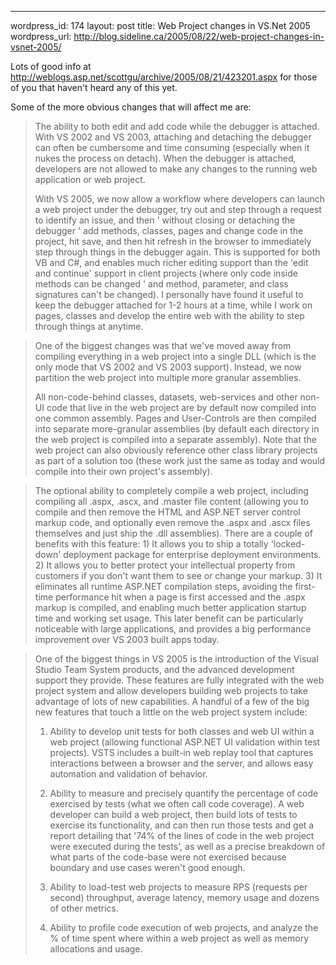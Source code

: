 --- 
wordpress_id: 174
layout: post
title: Web Project changes in VS.Net 2005
wordpress_url: http://blog.sideline.ca/2005/08/22/web-project-changes-in-vsnet-2005/

Lots of good info at http://weblogs.asp.net/scottgu/archive/2005/08/21/423201.aspx for those of you that haven't heard any of this yet.  

Some of the more obvious changes that will affect me are:

<blockquote>
The ability to both edit and add code while the debugger is attached.  With VS 2002 and VS 2003, attaching and detaching the debugger can often be cumbersome and time consuming (especially when it nukes the process on detach).  When the debugger is attached, developers are not allowed to make any changes to the running web application or web project.  

With VS 2005, we now allow a workflow where developers can launch a web project under the debugger, try out and step through a request to identify an issue, and then ' without closing or detaching the debugger ' add methods, classes, pages and change code in the project, hit save, and then hit refresh in the browser to immediately step through things in the debugger again.  This is supported for both VB and C#, and enables much richer editing support than the 'edit and continue' support in client projects (where only code inside methods can be changed ' and method, parameter, and class signatures can't be changed).  I personally have found it useful to keep the debugger attached for 1-2 hours at a time, while I work on pages, classes and develop the entire web with the ability to step through things at anytime.
</blockquote>

<blockquote>
One of the biggest changes was that we've moved away from compiling everything in a web project into a single DLL (which is the only mode that VS 2002 and VS 2003 support).  Instead, we now partition the web project into multiple more granular assemblies.

All non-code-behind classes, datasets, web-services and other non-UI code that live in the web project are by default now compiled into one common assembly.  Pages and User-Controls are then compiled into separate more-granular assemblies (by default each directory in the web project is compiled into a separate assembly).  Note that the web project can also obviously reference other class library projects as part of a solution too (these work just the same as today and would compile into their own project's assembly).</blockquote>

<blockquote>The optional ability to completely compile a web project, including compiling all .aspx, .ascx, and .master file content (allowing you to compile and then remove the HTML and ASP.NET server control markup code, and optionally even remove the .aspx and .ascx files themselves and just ship the .dll assemblies).  There are a couple of benefits with this feature: 1) It allows you to ship a totally 'locked-down' deployment package for enterprise deployment environments. 2) It allows you to better protect your intellectual property from customers if you don't want them to see or change your markup. 3) It eliminates all runtime ASP.NET compilation steps, avoiding the first-time performance hit when a page is first accessed and the .aspx markup is compiled, and enabling much better application startup time and working set usage.  This later benefit can be particularly noticeable with large applications, and provides a big performance improvement over VS 2003 built apps today.</blockquote>

<blockquote>One of the biggest things in VS 2005 is the introduction of the Visual Studio Team System products, and the advanced development support they provide.  These features are fully integrated with the web project system and allow developers building web projects to take advantage of lots of new capabilities.  A handful of a few of the big new features that touch a little on the web project system include:

1) Ability to develop unit tests for both classes and web UI within a web project (allowing functional ASP.NET UI validation within test projects).  VSTS includes a built-in web replay tool that captures interactions between a browser and the server, and allows easy automation and validation of behavior.

2) Ability to measure and precisely quantify the percentage of code exercised by tests (what we often call code coverage).  A web developer can build a web project, then build lots of tests to exercise its functionality, and can then run those tests and get a report detailing that '74% of the lines of code in the web project were executed during the tests', as well as a precise breakdown of what parts of the code-base were not exercised because boundary and use cases weren't good enough.

3) Ability to load-test web projects to measure RPS (requests per second) throughput, average latency, memory usage and dozens of other metrics.

4) Ability to profile code execution of web projects, and analyze the % of time spent where within a web project as well as memory allocations and usage.
</blockquote>

